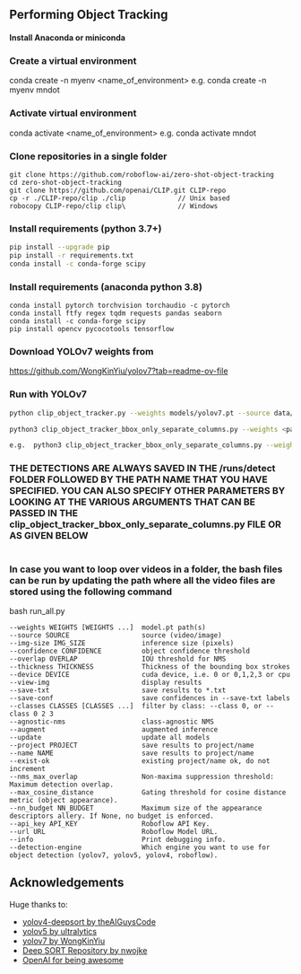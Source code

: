 ## Performing Object Tracking

#### Install Anaconda or miniconda

### Create a virtual environment 

conda create -n myenv <name_of_environment>
e.g. conda create -n myenv mndot

### Activate virtual environment

conda activate <name_of_environment>
e.g. conda activate mndot

### Clone repositories in a single folder
```
git clone https://github.com/roboflow-ai/zero-shot-object-tracking
cd zero-shot-object-tracking
git clone https://github.com/openai/CLIP.git CLIP-repo
cp -r ./CLIP-repo/clip ./clip             // Unix based
robocopy CLIP-repo/clip clip\             // Windows
```
### Install requirements (python 3.7+)

```bash
pip install --upgrade pip
pip install -r requirements.txt
conda install -c conda-forge scipy
```

### Install requirements (anaconda python 3.8)
```
conda install pytorch torchvision torchaudio -c pytorch
conda install ftfy regex tqdm requests pandas seaborn
conda install -c conda-forge scipy
pip install opencv pycocotools tensorflow

```
### Download YOLOv7 weights from

https://github.com/WongKinYiu/yolov7?tab=readme-ov-file

### Run with YOLOv7
```bash
python clip_object_tracker.py --weights models/yolov7.pt --source data/video/fish.mp4 --detection-engine yolov7 --info 

python3 clip_object_tracker_bbox_only_separate_columns.py --weights <path_to_YOLOv7_weights> --conf 0.5 --save-txt --save-conf --name <name_with_which_outputfile_to_be_saved>--source <source_video_path> --detection-engine yolov7 --info

e.g.  python3 clip_object_tracker_bbox_only_separate_columns.py --weights models/yolov7x.pt --conf 0.5 --save-txt --save-conf --name 10.2_PM_NTOR --source /home/marya/Desktop/zero-shot-object-tracking/data/video/10.2_PM_NTOR.mp4 --detection-engine yolov7 --info

```
### THE DETECTIONS ARE ALWAYS SAVED IN THE /runs/detect FOLDER FOLLOWED BY THE PATH NAME THAT YOU HAVE SPECIFIED. YOU CAN ALSO SPECIFY OTHER PARAMETERS BY LOOKING AT THE VARIOUS ARGUMENTS THAT CAN BE PASSED IN THE clip_object_tracker_bbox_only_separate_columns.py FILE OR AS GIVEN BELOW

```
```
### In case you want to loop over videos in a folder, the bash files can be run by updating the path where all the video files are stored using the following command

bash run_all.py 

```
--weights WEIGHTS [WEIGHTS ...]  model.pt path(s)
--source SOURCE                  source (video/image)
--img-size IMG_SIZE              inference size (pixels)
--confidence CONFIDENCE          object confidence threshold                      
--overlap OVERLAP                IOU threshold for NMS
--thickness THICKNESS            Thickness of the bounding box strokes
--device DEVICE                  cuda device, i.e. 0 or 0,1,2,3 or cpu
--view-img                       display results
--save-txt                       save results to *.txt
--save-conf                      save confidences in --save-txt labels
--classes CLASSES [CLASSES ...]  filter by class: --class 0, or --class 0 2 3
--agnostic-nms                   class-agnostic NMS
--augment                        augmented inference
--update                         update all models
--project PROJECT                save results to project/name
--name NAME                      save results to project/name
--exist-ok                       existing project/name ok, do not increment
--nms_max_overlap                Non-maxima suppression threshold: Maximum detection overlap.
--max_cosine_distance            Gating threshold for cosine distance metric (object appearance).
--nn_budget NN_BUDGET            Maximum size of the appearance descriptors allery. If None, no budget is enforced.
--api_key API_KEY                Roboflow API Key.
--url URL                        Roboflow Model URL.
--info                           Print debugging info.
--detection-engine               Which engine you want to use for object detection (yolov7, yolov5, yolov4, roboflow).
```
## Acknowledgements

Huge thanks to:

- [yolov4-deepsort by theAIGuysCode](https://github.com/theAIGuysCode/yolov4-deepsort)
- [yolov5 by ultralytics](https://github.com/ultralytics/yolov5)
- [yolov7 by WongKinYiu](https://github.com/WongKinYiu/yolov7)
- [Deep SORT Repository by nwojke](https://github.com/nwojke/deep_sort)
- [OpenAI for being awesome](https://openai.com/blog/clip/)
